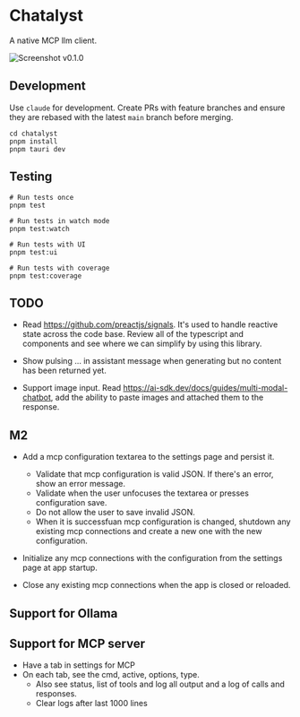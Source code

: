 # Chatalyst

A native MCP llm client.

![Screenshot v0.1.0](https://github.com/user-attachments/assets/f7421edd-dcdf-4060-86d0-8a3aa876f259)

## Development

Use `claude` for development. Create PRs with feature branches and ensure they are rebased with the latest `main` branch before merging.

```
cd chatalyst
pnpm install
pnpm tauri dev
```

## Testing

```
# Run tests once
pnpm test

# Run tests in watch mode
pnpm test:watch

# Run tests with UI
pnpm test:ui

# Run tests with coverage
pnpm test:coverage
```

## TODO

- Read https://github.com/preactjs/signals. It's used to handle reactive state across the code base. Review all of the typescript and components and see where we can simplify by using this library.
- Show pulsing ... in assistant message when generating but no content has been returned yet.

- Support image input. Read https://ai-sdk.dev/docs/guides/multi-modal-chatbot, add the ability to paste images and attached them to the response.

## M2
- Add a mcp configuration textarea to the settings page and persist it.
    - Validate that mcp configuration is valid JSON. If there's an error, show an error message.
    - Validate when the user unfocuses the textarea or presses configuration save.
    - Do not allow the user to save invalid JSON.
    - When it is successfuan mcp configuration is changed, shutdown any existing mcp connections and create a new one with the new configuration.

- Initialize any mcp connections with the configuration from the settings page at app startup.
- Close any existing mcp connections when the app is closed or reloaded.

## Support for Ollama

## Support for MCP server
- Have a tab in settings for MCP
- On each tab, see the cmd, active, options, type.
  - Also see status, list of tools and log all output and a log of calls and responses.
  - Clear logs after last 1000 lines

